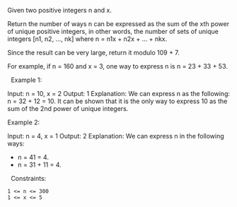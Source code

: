 Given two positive integers n and x.

Return the number of ways n can be expressed as the sum of the xth power of unique positive integers, in other words, the number of sets of unique integers [n1, n2, ..., nk] where n = n1x + n2x + ... + nkx.

Since the result can be very large, return it modulo 109 + 7.

For example, if n = 160 and x = 3, one way to express n is n = 23 + 33 + 53.

 
Example 1:

Input: n = 10, x = 2
Output: 1
Explanation: We can express n as the following: n = 32 + 12 = 10.
It can be shown that it is the only way to express 10 as the sum of the 2nd power of unique integers.


Example 2:

Input: n = 4, x = 1
Output: 2
Explanation: We can express n in the following ways:
- n = 41 = 4.
- n = 31 + 11 = 4.


 
Constraints:


	1 <= n <= 300
	1 <= x <= 5

